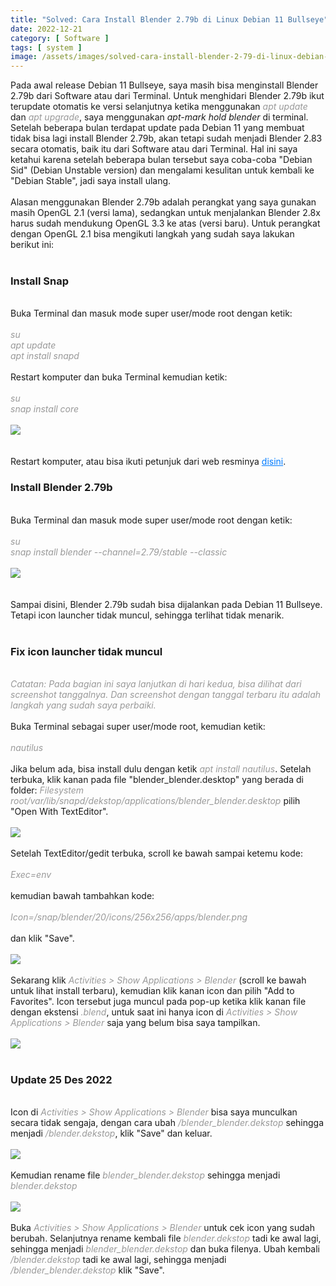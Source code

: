 ```yaml
---
title: "Solved: Cara Install Blender 2.79b di Linux Debian 11 Bullseye"
date: 2022-12-21
category: [ Software ]
tags: [ system ]
image: /assets/images/solved-cara-install-blender-2-79-di-linux-debian-11-bullseye.jpg
---
```

Pada awal release Debian 11 Bullseye, saya masih bisa menginstall Blender 2.79b dari Software atau dari Terminal. Untuk menghidari Blender 2.79b ikut terupdate otomatis ke versi selanjutnya ketika menggunakan <i style="color:#999;">apt update</i> dan <i style="color:#999;">apt upgrade</i>, saya menggunakan <i>apt-mark hold blender</i> di terminal. Setelah beberapa bulan terdapat update pada Debian 11 yang membuat tidak bisa lagi install Blender 2.79b, akan tetapi sudah menjadi Blender 2.83 secara otomatis, baik itu dari Software atau dari Terminal. Hal ini saya ketahui karena setelah beberapa bulan tersebut saya coba-coba "Debian Sid" (Debian Unstable version) dan mengalami kesulitan untuk kembali ke "Debian Stable", jadi saya install ulang.<br/>
<br/>
Alasan menggunakan Blender 2.79b adalah perangkat yang saya gunakan masih OpenGL 2.1 (versi lama), sedangkan untuk menjalankan Blender 2.8x harus sudah mendukung OpenGL 3.3 ke atas (versi baru). Untuk perangkat dengan OpenGL 2.1 bisa mengikuti langkah yang sudah saya lakukan berikut ini:<br/>
<br/>
<h3>Install Snap</h3>
<br/>
Buka Terminal dan masuk mode super user/mode root dengan ketik:<br/>
<br/>
<i style="color:#999;">su</i><br/>
<i style="color:#999;">apt update</i><br/>
<i style="color:#999;">apt install snapd</i><br/>
<br/>
Restart komputer dan buka Terminal kemudian ketik:<br/>
<br/>
<i style="color:#999;">su</i><br/>
<i style="color:#999;">snap install core</i><br/>
<br/>
<img class="img-post" src="{{site.baseurl}}/assets/images/install-snap-core.jpg"><br/>
<br/>
<br/>
Restart komputer, atau bisa ikuti petunjuk dari web resminya <a href="https://snapcraft.io/docs/installing-snap-on-debian" style="color:#007bff;">disini</a>.
<br/>
<h3>Install Blender 2.79b</h3>
<br/>
Buka Terminal dan masuk mode super user/mode root dengan ketik:<br/>
<br/>
<i style="color:#999;">su</i><br/>
<i style="color:#999;">snap install blender --channel=2.79/stable --classic</i><br/>
<br/>
<img class="img-post" src="{{site.baseurl}}/assets/images/snap-install-blender-2-79.jpg"><br/>
<br/>
<br/>
Sampai disini, Blender 2.79b sudah bisa dijalankan pada Debian 11 Bullseye. Tetapi icon launcher tidak muncul, sehingga terlihat tidak menarik.<br/>
<br/>
<h3>Fix icon launcher tidak muncul</h3>
<br/>
<i style="color:#999;">Catatan: Pada bagian ini saya lanjutkan di hari kedua, bisa dilihat dari screenshot tanggalnya. Dan screenshot dengan tanggal terbaru itu adalah langkah yang sudah saya perbaiki.</i><br/>
<br/>
Buka Terminal sebagai super user/mode root, kemudian ketik:<br/>
<br/>
<i style="color:#999;">nautilus</i><br/>
<br/>
Jika belum ada, bisa install dulu dengan ketik <i style="color:#999;">apt install nautilus</i>. Setelah terbuka, klik kanan pada file "blender_blender.desktop" yang berada di folder: <i style="color:#999;">Filesystem root/var/lib/snapd/dekstop/applications/blender_blender.desktop</i> pilih "Open With TextEditor".<br/>
<br/>
<img class="img-post" src="{{site.baseurl}}/assets/images/nautilus-root-folder.jpg"><br/>
<br/>
Setelah TextEditor/gedit terbuka, scroll ke bawah sampai ketemu kode:<br/>
<br/>
<i style="color:#999;">Exec=env</i><br/>
<br/>
kemudian bawah tambahkan kode:<br/>
<br/>
<i style="color:#999;">Icon=/snap/blender/20/icons/256x256/apps/blender.png</i><br/>
<br/>
dan klik "Save".<br/>
<br/>
<img class="img-post" src="{{site.baseurl}}/assets/images/snap-icon-blender-gedit.jpg"><br/>
<br/>
Sekarang klik <i style="color:#999;">Activities > Show Applications > Blender</i> (scroll ke bawah untuk lihat install terbaru), kemudian klik kanan icon dan pilih "Add to Favorites". Icon tersebut juga muncul pada pop-up ketika klik kanan file dengan ekstensi <i style="color:#999;">.blend</i>, untuk saat ini hanya icon di <i style="color:#999;">Activities > Show Applications > Blender</i> saja yang belum bisa saya tampilkan.<br/>
<br/>
<img class="img-post" src="{{site.baseurl}}/assets/images/add-blender-icon-to-favorites.jpg"><br/>
<br/>
<h3>Update 25 Des 2022</h3>
<br/>
Icon di <i style="color:#999;">Activities > Show Applications > Blender</i> bisa saya munculkan secara tidak sengaja, dengan cara ubah <i style="color:#999;">/blender_blender.dekstop</i> sehingga menjadi <i style="color:#999;">/blender.dekstop</i>, klik "Save" dan keluar.<br/>
<br/>
<img class="img-post" src="{{site.baseurl}}/assets/images/remove-blender-underscore.jpg"><br/>
<br/>
Kemudian rename file <i style="color:#999;">blender_blender.dekstop</i> sehingga menjadi <i style="color:#999;">blender.dekstop</i><br/>
<br/>
<img class="img-post" src="{{site.baseurl}}/assets/images/rename-blender-desktop.jpg"><br/>
<br/>
Buka <i style="color:#999;">Activities > Show Applications > Blender</i> untuk cek icon yang sudah berubah. Selanjutnya rename kembali file <i style="color:#999;">blender.dekstop</i> tadi ke awal lagi, sehingga menjadi <i style="color:#999;">blender_blender.dekstop</i> dan buka filenya. Ubah kembali <i style="color:#999;">/blender.dekstop</i> tadi ke awal lagi, sehingga menjadi <i style="color:#999;">/blender_blender.dekstop</i> klik "Save".<br/>
